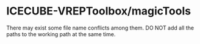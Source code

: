 # ICECUBE-VREPToolbox/magicTools

There may exist some file name conflicts among them. DO NOT add all the paths to the working path at the same time.